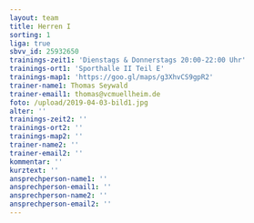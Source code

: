```yaml
---
layout: team
title: Herren I
sorting: 1
liga: true
sbvv_id: 25932650
trainings-zeit1: 'Dienstags & Donnerstags 20:00-22:00 Uhr'
trainings-ort1: 'Sporthalle II Teil E'
trainings-map1: 'https://goo.gl/maps/g3XhvCS9gpR2'
trainer-name1: Thomas Seywald
trainer-email1: thomas@vcmuellheim.de
foto: /upload/2019-04-03-bild1.jpg
alter: ''
trainings-zeit2: ''
trainings-ort2: ''
trainings-map2: ''
trainer-name2: ''
trainer-email2: ''
kommentar: ''
kurztext: ''
ansprechperson-name1: ''
ansprechperson-email1: ''
ansprechperson-name2: ''
ansprechperson-email2: ''
---
```


